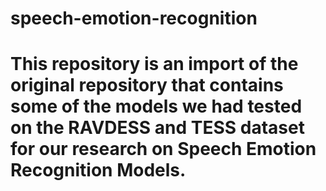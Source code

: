 # speech-emotion-recognition

# This repository is an import of the original repository that contains some of the models we had tested on the RAVDESS and TESS dataset for our research on Speech Emotion     Recognition Models. 
